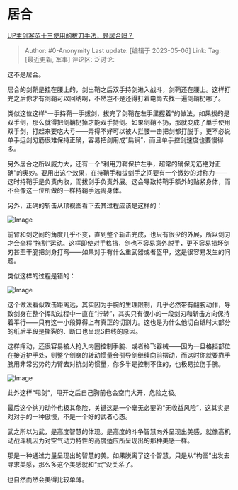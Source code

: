 # 居合
[UP主剑客范十三使用的拔刀手法，是居合吗？](https://www.zhihu.com/question/585018166/answer/3014800585)

> Author: #0-Anonymity
> Last update: [编辑于 2023-05-06]
> Link:
> Tag: [最近更新, 军事]
> 评论区:
> 泛讨论:

这不是居合。

居合的剑鞘是挂在腰上的，剑出鞘之后双手持剑进入战斗，剑鞘还在腰上。这样打完之后你才有剑鞘可以回纳啊，不然岂不是还得打着电筒去找一遍剑鞘扔哪了。

类似这位这样“一手持鞘一手拔剑，拔完了剑鞘在左手里握着”的做法，如果拔的是双手剑，那么就得把剑鞘扔掉才能双手持剑。如果剑鞘不扔，那就变成了单手使用双手剑，打起来要吃大亏——弄得不好可以被人拦腰一击把剑都打脱手。更不必说单手运剑刃筋很难保持正确，容易把剑用成“扁锏”，而且单手控剑速度也要慢得多。

另外居合之所以威力大，还有一个“利用刀鞘保护左手，超常的确保刃筋绝对正确”的奥妙。要用出这个效果，在持鞘手和拔剑手之间要有一个微妙的对称力——这时持鞘手是负责内收，而拔剑手负责外展。这会导致持鞘手额外的贴紧身体，而不会像这一位所做的一样持鞘手远离身体。

另外，正确的斩击从顶视图看下去其过程应该是这样的：

![Image](https://pic1.zhimg.com/50/v2-fd001b20d7fdcf3682535ddb1ed1279e_720w.jpg?source=1940ef5c)

前臂和剑之间的角度几乎不变，直到整个斩击完成，也只有很少的外展，所以剑刃才会全程“拖割”运动。这样即使对手格挡，剑也不容易意外脱手，更不容易损坏剑刃甚至干脆把剑身打弯——如果对手有什么重武器或者盔甲，这是很容易发生的问题。

类似这样的过程是错的：

![Image](https://picx.zhimg.com/50/v2-f94394122e730c214a513f7eb4d806ca_720w.jpg?source=1940ef5c)

这个做法看似攻击距离远，其实因为手腕的生理限制，几乎必然带有翻腕动作，导致剑身在整个挥动过程中一直在“拧转”，其实只有很小的一段剑刃和斩击方向保持着平行——只有这一小段算得上有真正的切割力。这也是为什么他切白纸时大部分的纸后半段是撕裂的、断口也呈现S曲线的原因。

这样挥动，还很容易被人抢入内圈控制手腕、或者格飞器械——因为一旦格挡部位在接近护手处，则整个剑身的转动惯量会引导剑继续向前摆动，而这时你就要靠手腕用非常劣势的力臂去对抗剑的惯量，你多半是控制不住的，也极易拉伤手腕。

![Image](https://picx.zhimg.com/50/v2-c99b20cc67d79fa7a81517411dd77ca4_720w.jpg?source=1940ef5c)

此外这样“甩剑”，甩开之后自己胸前也会空门大开，危险之极。

最后这个纳刀动作也极其危险，关键这是一个毫无必要的“无收益风险”，这其实是对对手的一种傲慢，不是一个好的武者心态。

武之所以为武，是高度智慧的体现。是高度的斗争智慧向外呈现出美感，就像高机动战斗机因为对空气动力特性的高度适应所呈现出的那种美感一样。

那是一种通过力量呈现出的智慧的美。如果脱离了这个智慧，只是从“构图”出发去寻求美感，那么多这个美感就和“武”没关系了。

也自然而然会美得比较单薄。